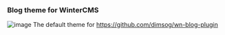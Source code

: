 ### Blog theme for WinterCMS
![image](https://user-images.githubusercontent.com/904958/210078044-aaf373f3-6ac8-4976-8d69-e607441481ff.png)
The default theme for https://github.com/dimsog/wn-blog-plugin
